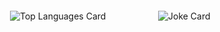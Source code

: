 <div style="display: flex; justify-content: space-between; background-image: url('https://i.redd.it/v4n17ry2mei21.png'); background-size: cover; padding: 20px;">
  <img src="https://github-readme-stats.vercel.app/api/top-langs?username=borhanem&show_icons=true&theme=tokyonight&locale=en&layout=compact" alt="Top Languages Card" style="flex: 1;"/>
  <img src="https://readme-jokes.vercel.app/api?theme=react" alt="Joke Card" style="margin-left: 10px; flex: 1;"/>
</div>

